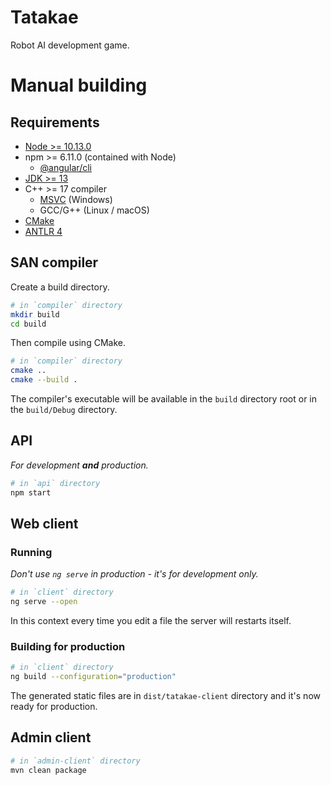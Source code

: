# Tatakae
Robot AI development game.

# Manual building
## Requirements
- [Node >= 10.13.0](https://nodejs.org/en/download/)
- npm >= 6.11.0 (contained with Node)
    - [@angular/cli](https://angular.io/guide/setup-local#step-1-install-the-angular-cli)
- [JDK >= 13](https://www.oracle.com/java/technologies/javase-jdk13-downloads.html)
- C++ >= 17 compiler
    - [MSVC](https://visualstudio.microsoft.com/fr/vs/features/cplusplus/) (Windows)
    - GCC/G++ (Linux / macOS)
- [CMake](https://cmake.org/download/)
- [ANTLR 4](https://github.com/antlr/antlr4/blob/master/doc/getting-started.md)

## SAN compiler
Create a build directory.
```bash
# in `compiler` directory
mkdir build
cd build
```

Then compile using CMake.
```bash
# in `compiler` directory
cmake ..
cmake --build .
```

The compiler's executable will be available in the `build` directory root or in the `build/Debug` directory.


## API
*For development **and** production.*

```bash
# in `api` directory
npm start
```

## Web client
### Running
*Don't use `ng serve` in production - it's for development only.*

```bash
# in `client` directory
ng serve --open
```

In this context every time you edit a file the server will restarts itself.

### Building for production
```bash
# in `client` directory
ng build --configuration="production"
```

The generated static files are in `dist/tatakae-client` directory and it's now ready for production.

## Admin client
```bash
# in `admin-client` directory
mvn clean package
```
